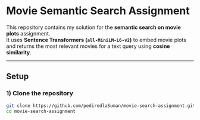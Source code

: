 # Movie Semantic Search Assignment

This repository contains my solution for the **semantic search on movie plots** assignment.  
It uses **Sentence Transformers (`all-MiniLM-L6-v2`)** to embed movie plots and returns the most relevant movies for a text query using **cosine similarity**.

---

## Setup

### 1) Clone the repository
```bash
git clone https://github.com/pediredlaSuman/movie-search-assignment.git
cd movie-search-assignment
